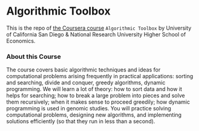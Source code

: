 # Algorithmic Toolbox

This is the repo of [the Coursera course](https://www.coursera.org/learn/algorithmic-toolbox) `Algorithmic Toolbox` by University of California San Diego & National Research University Higher School of Economics.

### About this Course
The course covers basic algorithmic techniques and ideas for computational problems arising frequently in practical applications: sorting and searching, divide and conquer, greedy algorithms, dynamic programming. We will learn a lot of theory: how to sort data and how it helps for searching; how to break a large problem into pieces and solve them recursively; when it makes sense to proceed greedily; how dynamic programming is used in genomic studies. You will practice solving computational problems, designing new algorithms, and implementing solutions efficiently (so that they run in less than a second).
